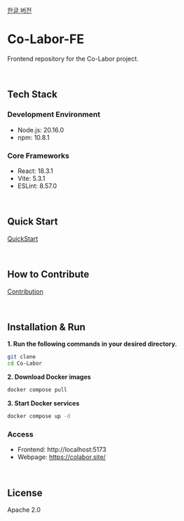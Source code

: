 [한글 버전](https://github.com/Co-Labor-Project/Co-Labor-FE/blob/main/README.ko.md)

# Co-Labor-FE
Frontend repository for the Co-Labor project.

<br/>

## Tech Stack
### Development Environment
- Node.js: 20.16.0
- npm: 10.8.1

### Core Frameworks
- React: 18.3.1
- Vite: 5.3.1
- ESLint: 8.57.0

<br/>

## Quick Start
[QuickStart](https://github.com/Co-Labor-Project/deploy/blob/main/README.md)

<br/>

## How to Contribute

[Contribution](https://github.com/Co-Labor-Project/Co-Labor-FE/blob/main/CONTRIBUTING-EN.md)

<br/>


## Installation & Run

**1. Run the following commands in your desired directory.**  
```bash
git clone  
cd Co-Labor  
```

**2. Download Docker images**
```bash
docker compose pull  
```

**3. Start Docker services**
```bash
docker compose up -d  
```

### Access
- Frontend: http://localhost:5173
- Webpage: https://colabor.site/

<br/>

## License
Apache 2.0
